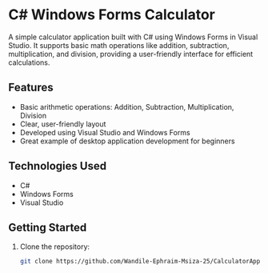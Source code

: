 # C# Windows Forms Calculator

A simple calculator application built with C# using Windows Forms in Visual Studio. It supports basic math operations like addition, subtraction, multiplication, and division, providing a user-friendly interface for efficient calculations.

## Features

- Basic arithmetic operations: Addition, Subtraction, Multiplication, Division
- Clear, user-friendly layout
- Developed using Visual Studio and Windows Forms
- Great example of desktop application development for beginners

## Technologies Used

- C#
- Windows Forms
- Visual Studio

## Getting Started

1. Clone the repository:
   ```bash
   git clone https://github.com/Wandile-Ephraim-Msiza-25/CalculatorApplication.git
